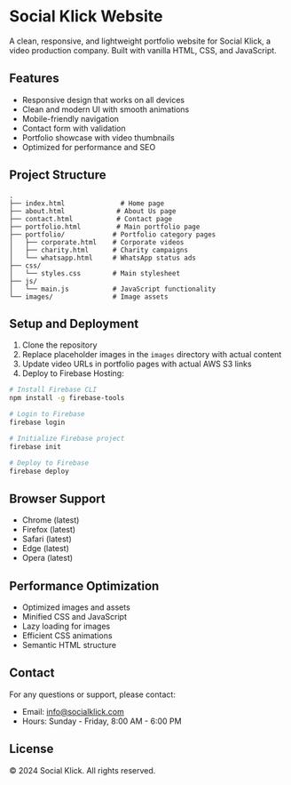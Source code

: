 # Social Klick Website

A clean, responsive, and lightweight portfolio website for Social Klick, a video production company. Built with vanilla HTML, CSS, and JavaScript.

## Features

- Responsive design that works on all devices
- Clean and modern UI with smooth animations
- Mobile-friendly navigation
- Contact form with validation
- Portfolio showcase with video thumbnails
- Optimized for performance and SEO

## Project Structure

```
.
├── index.html              # Home page
├── about.html             # About Us page
├── contact.html           # Contact page
├── portfolio.html         # Main portfolio page
├── portfolio/            # Portfolio category pages
│   ├── corporate.html    # Corporate videos
│   ├── charity.html      # Charity campaigns
│   └── whatsapp.html     # WhatsApp status ads
├── css/
│   └── styles.css        # Main stylesheet
├── js/
│   └── main.js           # JavaScript functionality
└── images/               # Image assets
```

## Setup and Deployment

1. Clone the repository
2. Replace placeholder images in the `images` directory with actual content
3. Update video URLs in portfolio pages with actual AWS S3 links
4. Deploy to Firebase Hosting:

```bash
# Install Firebase CLI
npm install -g firebase-tools

# Login to Firebase
firebase login

# Initialize Firebase project
firebase init

# Deploy to Firebase
firebase deploy
```

## Browser Support

- Chrome (latest)
- Firefox (latest)
- Safari (latest)
- Edge (latest)
- Opera (latest)

## Performance Optimization

- Optimized images and assets
- Minified CSS and JavaScript
- Lazy loading for images
- Efficient CSS animations
- Semantic HTML structure

## Contact

For any questions or support, please contact:
- Email: info@socialklick.com
- Hours: Sunday - Friday, 8:00 AM - 6:00 PM

## License

© 2024 Social Klick. All rights reserved. 